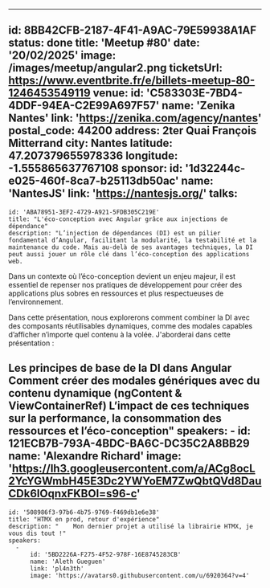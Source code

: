 ---
id: 8BB42CFB-2187-4F41-A9AC-79E59938A1AF
status: done
title: 'Meetup #80'
date: '20/02/2025'
image: /images/meetup/angular2.png
ticketsUrl: https://www.eventbrite.fr/e/billets-meetup-80-1246453549119
venue:
  id: 'C583303E-7BD4-4DDF-94EA-C2E99A697F57'
  name: 'Zenika Nantes'
  link: 'https://zenika.com/agency/nantes'
  postal_code: 44200
  address: 2ter Quai François Mitterrand
  city: Nantes
  latitude: 47.207379655978336
  longitude: -1.555865637767108
sponsor:
    id: '1d32244c-e025-460f-8ca7-b25113db50ac'
    name: 'NantesJS'
    link: 'https://nantesjs.org/'
talks:
  -
    id: 'ABA78951-3EF2-4729-A921-5FDB305C219E'
    title: "L'éco-conception avec Angular grâce aux injections de dépendance"
    description: "L’injection de dépendances (DI) est un pilier fondamental d’Angular, facilitant la modularité, la testabilité et la maintenance du code. Mais au-delà de ses avantages techniques, la DI peut aussi jouer un rôle clé dans l’éco-conception des applications web.

Dans un contexte où l’éco-conception devient un enjeu majeur, il est essentiel de repenser nos pratiques de développement pour créer des applications plus sobres en ressources et plus respectueuses de l’environnement.

Dans cette présentation, nous explorerons comment combiner la DI avec des composants réutilisables dynamiques, comme des modales capables d’afficher n’importe quel contenu à la volée. J'aborderai dans cette présentation :

Les principes de base de la DI dans Angular
Comment créer des modales génériques avec du contenu dynamique (ngContent & ViewContainerRef)
L’impact de ces techniques sur la performance, la consommation des ressources et l’éco-conception"
    speakers:
      -
          id: 121ECB7B-793A-4BDC-BA6C-DC35C2A8BB29
          name: 'Alexandre Richard'
          image: 'https://lh3.googleusercontent.com/a/ACg8ocL2YcYGWmbH45E3Dc2YWYoEM7ZwQbtQVd8DauCDk6lOqnxFKBOI=s96-c'
  -
    id: '508986f3-97b6-4b75-9769-f469db1e6e38'
    title: "HTMX en prod, retour d'expérience"
    description: "    Mon dernier projet a utilisé la librairie HTMX, je vous dis tout !"
    speakers:
      -
          id: '5BD2226A-F275-4F52-978F-16E8745283CB'
          name: 'Aleth Gueguen'
          link: 'pl4n3th'
          image: 'https://avatars0.githubusercontent.com/u/6920364?v=4'

